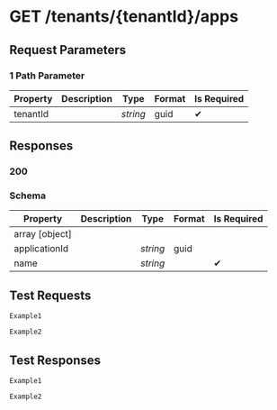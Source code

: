 # **GET**   /tenants/{tenantId}/apps


## __Request Parameters__

### 1 Path Parameter
  
   | Property | Description | Type     | Format | Is Required |
   | -------- | ----------- | -------- | ------ | ----------- |
   | tenantId |             | _string_ | guid   | ✔           |

## __Responses__

### __200__

### Schema

| Property       | Description | Type     | Format | Is Required |
| -------------- | ----------- | -------- | ------ | ----------- |
| array [object] |             |          |        |             |
| applicationId  |             | _string_ | guid   |             |
| name           |             | _string_ |        | ✔           |

## __Test Requests__

```cURL tab= 
Example1
```

```C# tab=
Example2
```

## __Test Responses__

```cURL tab= 
Example1
```

```C# tab=
Example2
```

